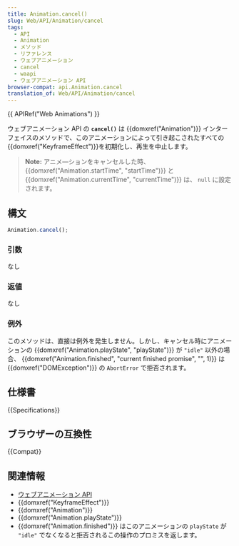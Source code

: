 ```yaml
---
title: Animation.cancel()
slug: Web/API/Animation/cancel
tags:
  - API
  - Animation
  - メソッド
  - リファレンス
  - ウェブアニメーション
  - cancel
  - waapi
  - ウェブアニメーション API
browser-compat: api.Animation.cancel
translation_of: Web/API/Animation/cancel
---
```

{{ APIRef("Web Animations") }}

ウェブアニメーション API の **`cancel()`** は {{domxref("Animation")}} インターフェイスのメソッドで、このアニメーションによって引き起こされたすべての {{domxref("KeyframeEffect")}}を初期化し、再生を中止します。

> **Note:** アニメ―ションをキャンセルした時、{{domxref("Animation.startTime", "startTime")}} と {{domxref("Animation.currentTime", "currentTime")}} は、 `null` に設定されます。

## 構文

```js
Animation.cancel();
```

### 引数

なし

### 返値

なし

### 例外

このメソッドは、直接は例外を発生しません。しかし、キャンセル時にアニメーションの {{domxref("Animation.playState", "playState")}} が `"idle"` 以外の場合、 {{domxref("Animation.finished", "current finished promise", "", 1)}} は  {{domxref("DOMException")}} の `AbortError` で拒否されます。

## 仕様書

{{Specifications}}

## ブラウザーの互換性

{{Compat}}

## 関連情報

- [ウェブアニメーション API](/ja/docs/Web/API/Web_Animations_API)
- {{domxref("KeyframeEffect")}}
- {{domxref("Animation")}}
- {{domxref("Animation.playState")}}
- {{domxref("Animation.finished")}} はこのアニメーションの `playState` が `"idle"` でなくなると拒否されるこの操作のプロミスを返します。
